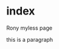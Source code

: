 # index
Rony myless page
<html>
  <head><title>my title</title>
    </head>
  <body><p>this is a paragraph</p>
    </body>
  </html>

